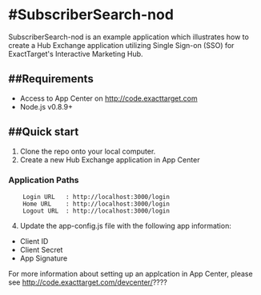 #SubscriberSearch-nod
=================

SubscriberSearch-nod is an example application which illustrates how to create a Hub Exchange application utilizing Single Sign-on (SSO) for ExactTarget's Interactive Marketing Hub.

##Requirements
----------
* Access to App Center on http://code.exacttarget.com
* Node.js v0.8.9+


##Quick start
-----------

1. Clone the repo onto your local computer.
2. Create a new Hub Exchange application in App Center
### Application Paths 

        Login URL   : http://localhost:3000/login
        Home URL    : http://localhost:3000/login
        Logout URL  : http://localhost:3000/login

4. Update the app-config.js file with the following app information:

* Client ID
* Client Secret
* App Signature

For more information about setting up an applcation in App Center, please see http://code.exacttarget.com/devcenter/????
